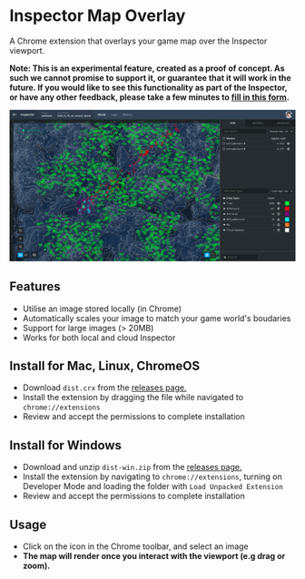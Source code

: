 # Inspector Map Overlay

A Chrome extension that overlays your game map over the Inspector viewport.

**Note: This is an experimental feature, created as a proof of concept. As such we cannot promise to support it, or guarantee that it will work in the future. If you would like to see this functionality as part of the Inspector, or have any other feedback, please take a few minutes to [fill in this form](https://goo.gl/forms/jWNcIhohgaUn1W5w2).**

![Map Overlay Screenshot](img/demo.png)

## Features

* Utilise an image stored locally (in Chrome)
* Automatically scales your image to match your game world's boudaries
* Support for large images (> 20MB)
* Works for both local and cloud Inspector

## Install for Mac, Linux, ChromeOS
* Download `dist.crx` from the [releases page.](https://github.com/improbable/inspector-map-overlay/releases)
* Install the extension by dragging the file while navigated to `chrome://extensions`
* Review and accept the permissions to complete installation

## Install for Windows
* Download and unzip `dist-win.zip` from the [releases page.](https://github.com/improbable/inspector-map-overlay/releases)
* Install the extension by navigating to `chrome://extensions`, turning on Developer Mode and loading the folder with `Load Unpacked Extension`
* Review and accept the permissions to complete installation

## Usage
* Click on the icon in the Chrome toolbar, and select an image
* **The map will render once you interact with the viewport (e.g drag or zoom).**
